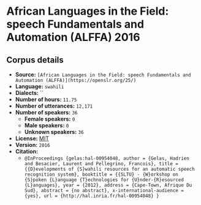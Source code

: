 
# African Languages in the Field: speech Fundamentals and Automation (ALFFA) 2016

## Corpus details

- **Source:** `[African Languages in the Field: speech Fundamentals and Automation (ALFFA)](https://openslr.org/25/)`
- **Language:** `swahili`
- **Dialects:** ``
- **Number of hours:** `11.75`
- **Number of utterances:** `12,171`
- **Number of speakers:** `36`
  - **Female speakers:** `0`
  - **Male speakers:** `0`
  - **Unknown speakers:** `36`
- **License:** [MIT](https://opensource.org/licenses/MIT)
- **Version:** `2016`
- **Citation:**
  - `@InProceedings {gelas:hal-00954048,
	author = {Gelas, Hadrien and Besacier, Laurent and Pellegrino, Francois},
	title = {{D}evelopments of {S}wahili resources for an automatic speech recognition system},
	booktitle = {{SLTU} - {W}orkshop on {S}poken {L}anguage {T}echnologies for {U}nder-{R}esourced {L}anguages},
	year = {2012},
	address = {Cape-Town, Afrique Du Sud},
	abstract = {no abstract},
	x-international-audience = {yes},
	url = {http://hal.inria.fr/hal-00954048}
}`

